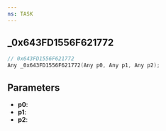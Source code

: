 ```yaml
---
ns: TASK
---
```

## _0x643FD1556F621772

```c
// 0x643FD1556F621772
Any _0x643FD1556F621772(Any p0, Any p1, Any p2);
```

## Parameters
* **p0**:
* **p1**:
* **p2**:
